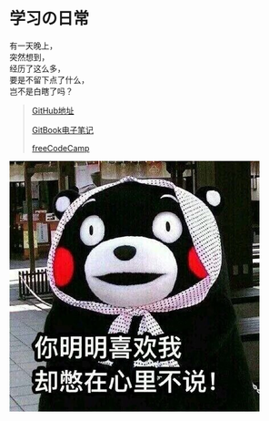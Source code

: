 # 学习の日常

有一天晚上，  
突然想到，  
经历了这么多，  
要是不留下点了什么，  
岂不是白瞎了吗？

> [GitHub地址](https://github.com/wulang8353)
>
> [GitBook电子笔记](https://wulang8353.gitbooks.io/demacial/content/)
>
> [freeCodeCamp](https://www.freecodecamp.cn/wulang8353)

![熊本熊](/assets/喜欢我.jpg)

